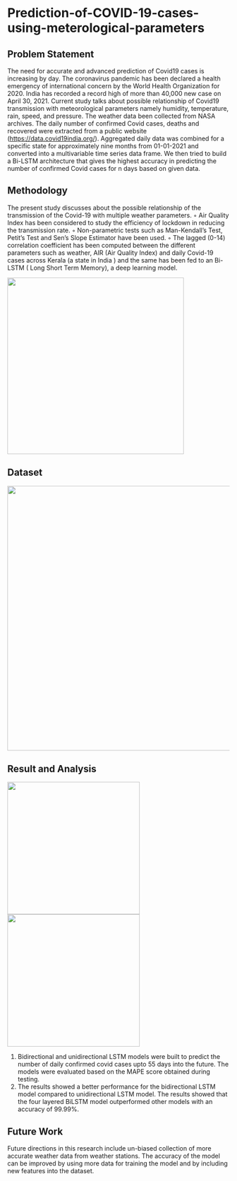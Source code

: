 # Prediction-of-COVID-19-cases-using-meterological-parameters

## Problem Statement
The need for accurate and advanced prediction of Covid19 cases is increasing by day. The coronavirus pandemic has been declared a health emergency of international concern by the World Health Organization for 2020. India has recorded a record high of more than 40,000 new case on April 30, 2021. Current study talks about possible relationship of Covid19 transmission with meteorological parameters namely humidity, temperature, rain, speed, and pressure. The weather data been collected from NASA archives. The daily number of confirmed Covid cases, deaths and recovered were extracted from a public website (https://data.covid19india.org/). Aggregated daily data was combined for a specific state for approximately nine months from 01-01-2021 and converted into a multivariable time series data frame. We then tried to build a Bi-LSTM architecture that gives the highest accuracy in predicting the number of confirmed Covid cases for n days based on given data.

## Methodology

The present study discusses about the possible relationship of the transmission of the Covid-19 with multiple weather parameters.
◦ Air Quality Index has been considered to study the efficiency of lockdown in reducing the transmission rate.
◦ Non-parametric tests such as Man-Kendall’s Test, Petit’s Test and Sen’s Slope Estimator have been used.
◦ The lagged (0-14) correlation coefficient has been computed between the different parameters such as weather, AIR (Air Quality
Index) and daily Covid-19 cases across Kerala (a state in India ) and the same has been fed to an Bi-LSTM ( Long Short Term Memory),
a deep learning model.

<img width="400" src="https://user-images.githubusercontent.com/59830753/187105389-3948b6f3-54d7-4083-9ea7-aa88387cfd82.png">

## Dataset

<img width="600" src="https://user-images.githubusercontent.com/59830753/187105936-be6a8562-3084-4240-a978-a67a1c85f1d5.png">

## Result and Analysis

<img width="300" src="https://user-images.githubusercontent.com/59830753/187106366-fbad55f2-c000-43dc-b268-8e52f0d19e82.png">
<img width="300" src="https://user-images.githubusercontent.com/59830753/187106427-c089d3ed-bcf2-4f56-a408-d93624657380.png">



1. Bidirectional and unidirectional LSTM models were built to predict the number of daily confirmed covid cases upto 55 days into the future. The models were evaluated based on the MAPE score obtained during testing. 
2. The results showed a better performance for the bidirectional LSTM model compared to unidirectional LSTM model. The results showed that the four layered BiLSTM model outperformed other models with an accuracy of 99.99%. 

## Future Work

Future directions in this research include un-biased collection of more accurate weather data from weather stations. The accuracy of the model can be improved by using more data for training the model and by including new features into the dataset.






